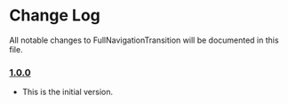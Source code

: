 # Change Log
All notable changes to FullNavigationTransition will be documented in this file.

### [1.0.0](https://github.com/francislata/FullNavigationTransition/releases/tag/1.0.0)
<!-- Released on 2016-01-20. -->

* This is the initial version.

[xmartlabs]: https://xmartlabs.com
